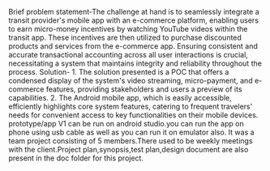 Brief problem statement-The challenge at hand is to seamlessly integrate a transit provider's mobile app with an e-commerce platform, enabling users to earn micro-money incentives by watching YouTube videos within the transit app. These   incentives are then utilized to purchase discounted products and services from the e-commerce app. Ensuring consistent and accurate transactional accounting across all user interactions is crucial, necessitating a system that maintains integrity and reliability throughout the process.
Solution- 1. The solution presented is a POC that offers a condensed display of the system's video streaming, micro-payment, and e-commerce features, providing stakeholders and users a preview of its capabilities.
2. The Android mobile app, which is easily accessible, efficiently highlights core system features, catering to frequent travelers' needs for convenient access to key functionalities on their mobile devices.
prototype/app V1 can be run on android studio.you can run the app on phone using usb cable as well as you can run it on emulator also.
It was a team project consisting of 5 members.There used to be weekly meetings with the client.Project plan,synopsis,test plan,design document are also present in the doc folder for this project.

